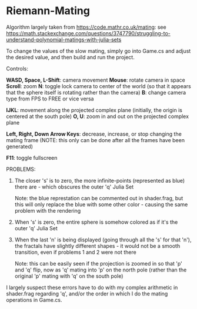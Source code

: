 # Riemann-Mating

Algorithm largely taken from https://code.mathr.co.uk/mating: see https://math.stackexchange.com/questions/3747790/struggling-to-understand-polynomial-matings-with-julia-sets

To change the values of the slow mating, simply go into Game.cs and adjust the desired value, and then build and run the project.

Controls:

  **WASD, Space, L-Shift**: camera movement
  **Mouse**: rotate camera in space
  **Scroll**: zoom
  **N**: toggle lock camera to center of the world (so that it appears that the sphere itself is rotating rather than the camera)
  **B**: change camera type from FPS to FREE or vice versa

  **IJKL**: movement along the projected complex plane (initially, the origin is centered at the south pole)
  **O, U**: zoom in and out on the projected complex plane
   
  **Left, Right, Down Arrow Keys**: decrease, increase, or stop changing the mating frame (NOTE: this only can be done after all the frames have been generated)
  
  **F11**: toggle fullscreen


PROBLEMS:
  1. The closer 's' is to zero, the more infinite-points (represented as blue) there are - which obscures the outer 'q' Julia Set
  
     Note: the blue represtation can be commented out in shader.frag, but this will only replace the blue with some other color - causing the same problem with the rendering
  2. When 's' is zero, the entire sphere is somehow colored as if it's the outer 'q' Julia Set
  3. When the last 'n' is being displayed (going through all the 's' for that 'n'), the fractals have slightly different shapes - it would not be a smooth transition, even if problems 1 and 2 were not there
  
     Note: this can be easily seen if the projection is zoomed in so that 'p' and 'q' flip, now as 'q' mating into 'p' on the north pole (rather than the original 'p' mating with 'q' on the south pole)


I largely suspect these errors have to do with my complex arithmetic in shader.frag regarding 'q', and/or the order in which I do the mating operations in Game.cs.

